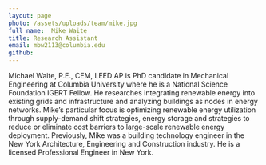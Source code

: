 ```yaml
---
layout: page
photo: /assets/uploads/team/mike.jpg
full_name:  Mike Waite
title: Research Assistant
email: mbw2113@columbia.edu
github: 
---
```

Michael Waite, P.E., CEM, LEED AP is PhD candidate in Mechanical Engineering at Columbia University where he is a National Science Foundation IGERT Fellow. He researches integrating renewable energy into existing grids and infrastructure and analyzing buildings as nodes in energy networks. Mike’s particular focus is optimizing renewable energy utilization through supply-demand shift strategies, energy storage and strategies to reduce or eliminate cost barriers to large-scale renewable energy deployment. Previously, Mike was a building technology engineer in the New York Architecture, Engineering and Construction industry. He is a licensed Professional Engineer in New York.
